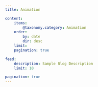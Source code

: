 ```yaml
---
title: Animation

content:
    items:
        @taxonomy.category: Animation
    order:
        by: date
        dir: desc
    limit:
    pagination: true

feed:
    description: Sample Blog Description
    limit: 10

pagination: true
---
```

